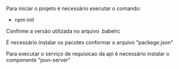 Para iniciar o projeto é necessário executar o comando:

- npm init

Confirme a versão utilizada no arquivo .babelrc

É necessário instalar os pacotes conformar o arquivo "packege.json"

Para executar o serviço de requisicao da api é necessário instalar o componente "json-server"